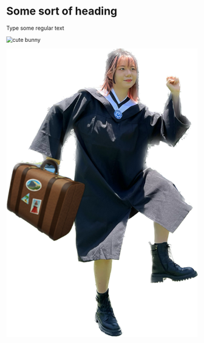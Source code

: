 # Some sort of heading 

Type some regular text

![cute bunny](https://plus.unsplash.com/premium_photo-1664301168471-1e0d7ddebd3a?ixlib=rb-4.0.3&ixid=M3wxMjA3fDB8MHxwaG90by1wYWdlfHx8fGVufDB8fHx8fA%3D%3D&auto=format&fit=crop&w=2670&q=80)

![Hi Charon](S__33587220.png)
